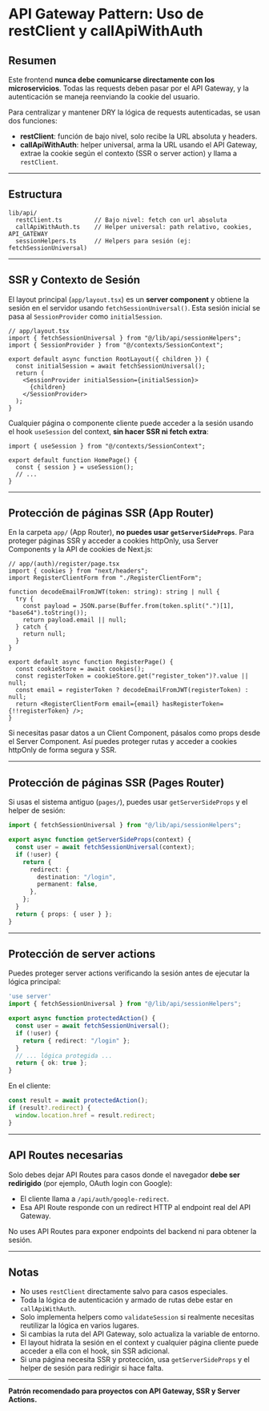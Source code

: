 # API Gateway Pattern: Uso de restClient y callApiWithAuth

## Resumen

Este frontend **nunca debe comunicarse directamente con los microservicios**. Todas las requests deben pasar por el API Gateway, y la autenticación se maneja reenviando la cookie del usuario.

Para centralizar y mantener DRY la lógica de requests autenticadas, se usan dos funciones:

- **restClient**: función de bajo nivel, solo recibe la URL absoluta y headers.
- **callApiWithAuth**: helper universal, arma la URL usando el API Gateway, extrae la cookie según el contexto (SSR o server action) y llama a `restClient`.

---

## Estructura

```
lib/api/
  restClient.ts         // Bajo nivel: fetch con url absoluta
  callApiWithAuth.ts    // Helper universal: path relativo, cookies, API_GATEWAY
  sessionHelpers.ts     // Helpers para sesión (ej: fetchSessionUniversal)
```

---

## SSR y Contexto de Sesión

El layout principal (`app/layout.tsx`) es un **server component** y obtiene la sesión en el servidor usando `fetchSessionUniversal()`. Esta sesión inicial se pasa al `SessionProvider` como `initialSession`.

```tsx
// app/layout.tsx
import { fetchSessionUniversal } from "@/lib/api/sessionHelpers";
import { SessionProvider } from "@/contexts/SessionContext";

export default async function RootLayout({ children }) {
  const initialSession = await fetchSessionUniversal();
  return (
    <SessionProvider initialSession={initialSession}>
      {children}
    </SessionProvider>
  );
}
```

Cualquier página o componente cliente puede acceder a la sesión usando el hook `useSession` del context, **sin hacer SSR ni fetch extra**:

```tsx
import { useSession } from "@/contexts/SessionContext";

export default function HomePage() {
  const { session } = useSession();
  // ...
}
```

---

## Protección de páginas SSR (App Router)

En la carpeta `app/` (App Router), **no puedes usar `getServerSideProps`**. Para proteger páginas SSR y acceder a cookies httpOnly, usa Server Components y la API de cookies de Next.js:

```tsx
// app/(auth)/register/page.tsx
import { cookies } from "next/headers";
import RegisterClientForm from "./RegisterClientForm";

function decodeEmailFromJWT(token: string): string | null {
  try {
    const payload = JSON.parse(Buffer.from(token.split(".")[1], "base64").toString());
    return payload.email || null;
  } catch {
    return null;
  }
}

export default async function RegisterPage() {
  const cookieStore = await cookies();
  const registerToken = cookieStore.get("register_token")?.value || null;
  const email = registerToken ? decodeEmailFromJWT(registerToken) : null;
  return <RegisterClientForm email={email} hasRegisterToken={!!registerToken} />;
}
```

Si necesitas pasar datos a un Client Component, pásalos como props desde el Server Component. Así puedes proteger rutas y acceder a cookies httpOnly de forma segura y SSR.

---

## Protección de páginas SSR (Pages Router)

Si usas el sistema antiguo (`pages/`), puedes usar `getServerSideProps` y el helper de sesión:

```typescript
import { fetchSessionUniversal } from "@/lib/api/sessionHelpers";

export async function getServerSideProps(context) {
  const user = await fetchSessionUniversal(context);
  if (!user) {
    return {
      redirect: {
        destination: "/login",
        permanent: false,
      },
    };
  }
  return { props: { user } };
}
```

---

## Protección de server actions

Puedes proteger server actions verificando la sesión antes de ejecutar la lógica principal:

```typescript
'use server'
import { fetchSessionUniversal } from "@/lib/api/sessionHelpers";

export async function protectedAction() {
  const user = await fetchSessionUniversal();
  if (!user) {
    return { redirect: "/login" };
  }
  // ... lógica protegida ...
  return { ok: true };
}
```

En el cliente:

```typescript
const result = await protectedAction();
if (result?.redirect) {
  window.location.href = result.redirect;
}
```

---

## API Routes necesarias

Solo debes dejar API Routes para casos donde el navegador **debe ser redirigido** (por ejemplo, OAuth login con Google):

- El cliente llama a `/api/auth/google-redirect`.
- Esa API Route responde con un redirect HTTP al endpoint real del API Gateway.

No uses API Routes para exponer endpoints del backend ni para obtener la sesión.

---

## Notas

- No uses `restClient` directamente salvo para casos especiales.
- Toda la lógica de autenticación y armado de rutas debe estar en `callApiWithAuth`.
- Solo implementa helpers como `validateSession` si realmente necesitas reutilizar la lógica en varios lugares.
- Si cambias la ruta del API Gateway, solo actualiza la variable de entorno.
- El layout hidrata la sesión en el context y cualquier página cliente puede acceder a ella con el hook, sin SSR adicional.
- Si una página necesita SSR y protección, usa `getServerSideProps` y el helper de sesión para redirigir si hace falta.

---

**Patrón recomendado para proyectos con API Gateway, SSR y Server Actions.**
